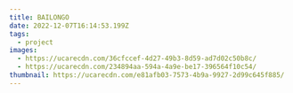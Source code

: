 ```yaml
---
title: BAILONGO
date: 2022-12-07T16:14:53.199Z
tags:
  - project
images:
  - https://ucarecdn.com/36cfccef-4d27-49b3-8d59-ad7d02c50b8c/
  - https://ucarecdn.com/234894aa-594a-4a9e-be17-396564f10c54/
thumbnail: https://ucarecdn.com/e81afb03-7573-4b9a-9927-2d99c645f885/
---
```

